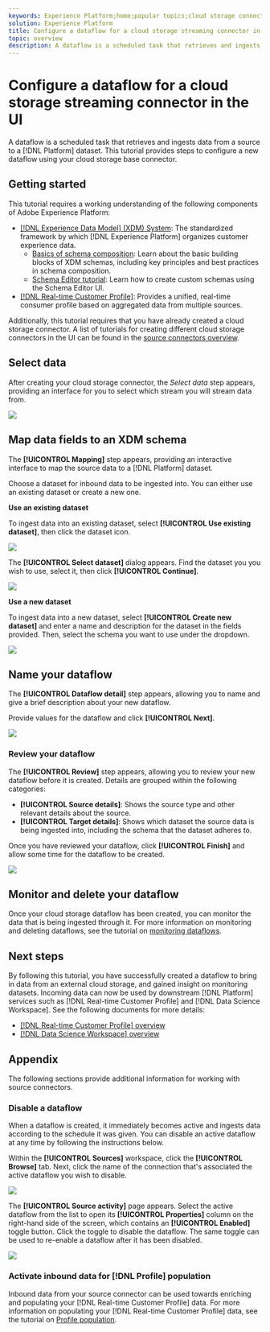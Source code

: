 ```yaml
---
keywords: Experience Platform;home;popular topics;cloud storage connector;cloud storage
solution: Experience Platform
title: Configure a dataflow for a cloud storage streaming connector in the UI
topic: overview
description: A dataflow is a scheduled task that retrieves and ingests data from a source to a Platform dataset. This tutorial provides steps to configure a new dataflow using your cloud storage base connector.
---
```


# Configure a dataflow for a cloud storage streaming connector in the UI

A dataflow is a scheduled task that retrieves and ingests data from a source to a [!DNL Platform] dataset. This tutorial provides steps to configure a new dataflow using your cloud storage base connector.

## Getting started

This tutorial requires a working understanding of the following components of Adobe Experience Platform:

-   [[!DNL Experience Data Model] (XDM) System](../../../../../xdm/home.md): The standardized framework by which [!DNL Experience Platform] organizes customer experience data.
    -   [Basics of schema composition](../../../../../xdm/schema/composition.md): Learn about the basic building blocks of XDM schemas, including key principles and best practices in schema composition.
    -   [Schema Editor tutorial](../../../../../xdm/tutorials/create-schema-ui.md): Learn how to create custom schemas using the Schema Editor UI.
-   [[!DNL Real-time Customer Profile]](../../../../../profile/home.md): Provides a unified, real-time consumer profile based on aggregated data from multiple sources.

Additionally, this tutorial requires that you have already created a cloud storage connector. A list of tutorials for creating different cloud storage connectors in the UI can be found in the [source connectors overview](../../../../home.md).

## Select data

After creating your cloud storage connector, the *Select data* step appears, providing an interface for you to select which stream you will stream data from.

![](../../../../images/tutorials/dataflow/cloud-storage/streaming/select-data.png)

## Map data fields to an XDM schema

The **[!UICONTROL Mapping]** step appears, providing an interactive interface to map the source data to a [!DNL Platform] dataset. 

Choose a dataset for inbound data to be ingested into. You can either use an existing dataset or create a new one.

**Use an existing dataset**

To ingest data into an existing dataset, select **[!UICONTROL Use existing dataset]**, then click the dataset icon.

![](../../../../images/tutorials/dataflow/cloud-storage/streaming/use-existing-data.png)

The **[!UICONTROL Select dataset]** dialog appears. Find the dataset you you wish to use, select it, then click **[!UICONTROL Continue]**.

![](../../../../images/tutorials/dataflow/cloud-storage/streaming/select-existing-data.png)

**Use a new dataset**

To ingest data into a new dataset, select **[!UICONTROL Create new dataset]** and enter a name and description for the dataset in the fields provided. Then, select the schema you want to use under the dropdown.

![](../../../../images/tutorials/dataflow/cloud-storage/streaming/use-new-dataset.png)

## Name your dataflow

The **[!UICONTROL Dataflow detail]** step appears, allowing you to name and give a brief description about your new dataflow.

Provide values for the dataflow and click **[!UICONTROL Next]**.

![](../../../../images/tutorials/dataflow/cloud-storage/streaming/name-your-dataflow.png)

### Review your dataflow

The **[!UICONTROL Review]** step appears, allowing you to review your new dataflow before it is created. Details are grouped within the following categories:

- **[!UICONTROL Source details]**: Shows the source type and other relevant details about the source.
- **[!UICONTROL Target details]**: Shows which dataset the source data is being ingested into, including the schema that the dataset adheres to.

Once you have reviewed your dataflow, click **[!UICONTROL Finish]** and allow some time for the dataflow to be created.

![](../../../../images/tutorials/dataflow/cloud-storage/streaming/review.png)

## Monitor and delete your dataflow

Once your cloud storage dataflow has been created, you can monitor the data that is being ingested through it. For more information on monitoring and deleting dataflows, see the tutorial on [monitoring dataflows](../../../../../ingestion/quality/monitor-data-flows.md).

## Next steps

By following this tutorial, you have successfully created a dataflow to bring in data from an external cloud storage, and gained insight on monitoring datasets. Incoming data can now be used by downstream [!DNL Platform] services such as [!DNL Real-time Customer Profile] and [!DNL Data Science Workspace]. See the following documents for more details:

-   [[!DNL Real-time Customer Profile] overview](../../../../../profile/home.md)
-   [[!DNL Data Science Workspace] overview](../../../../../data-science-workspace/home.md)

## Appendix

The following sections provide additional information for working with source connectors.

### Disable a dataflow

When a dataflow is created, it immediately becomes active and ingests data according to the schedule it was given. You can disable an active dataflow at any time by following the instructions below.

Within the **[!UICONTROL Sources]** workspace, click the **[!UICONTROL Browse]** tab. Next, click the name of the connection that's associated the active dataflow you wish to disable.

![](../../../../images/tutorials/dataflow/cloud-storage/streaming/browse.png)

The **[!UICONTROL Source activity]** page appears. Select the active dataflow from the list to open its **[!UICONTROL Properties]** column on the right-hand side of the screen, which contains an **[!UICONTROL Enabled]** toggle button. Click the toggle to disable the dataflow. The same toggle can be used to re-enable a dataflow after it has been disabled.

![](../../../../images/tutorials/dataflow/cloud-storage/streaming/disable-source.png)

### Activate inbound data for [!DNL Profile] population

Inbound data from your source connector can be used towards enriching and populating your [!DNL Real-time Customer Profile] data. For more information on populating your [!DNL Real-time Customer Profile] data, see the tutorial on [Profile population](../../profile.md).
